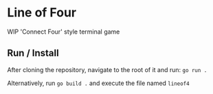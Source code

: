 # Line of Four

WIP 'Connect Four' style terminal game

## Run / Install
After cloning the repository, navigate to the root of it and run:
`go run .`

Alternatively, run `go build .` and execute the file named `lineof4`
